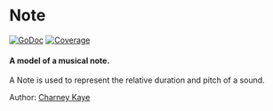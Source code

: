 # Note

[![GoDoc](https://godoc.org/github.com/go-music-theory/music-theory/note?status.svg)](https://godoc.org/github.com/go-music-theory/music-theory/note) [![Coverage](https://img.shields.io/badge/coverage-100%-brightgreen.svg?style=flat)](https://gocover.io/github.com/go-music-theory/music-theory/note)

#### A model of a musical note.

A Note is used to represent the relative duration and pitch of a sound.

Author: [Charney Kaye](http://w.charney.io)
